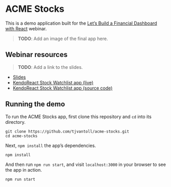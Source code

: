 # ACME Stocks

This is a demo application built for the [Let’s Build a Financial Dashboard with React](https://www.telerik.com/webinars/kendo-ui/financial-dashboard-with-react) webinar.

> **TODO**: Add an image of the final app here.

## Webinar resources

> **TODO**: Add a link to the slides.

* [Slides]()
* [KendoReact Stock Watchlist app (live)](https://telerik.github.io/kendo-react-finance-portfolio/)
* [KendoReact Stock Watchlist app (source code)](https://github.com/telerik/kendo-react-finance-portfolio)

## Running the demo

To run the ACME Stocks app, first clone this repository and `cd` into its directory.

```
git clone https://github.com/tjvantoll/acme-stocks.git
cd acme-stocks
```

Next, `npm install` the app’s dependencies.

```
npm install
```

And then run `npm run start`, and visit `localhost:3000` in your browser to see the app in action.

```
npm run start
```

